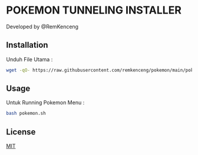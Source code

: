 # POKEMON TUNNELING INSTALLER

Developed by @RemKenceng

## Installation
Unduh File Utama :

```bash
wget -qO- https://raw.githubusercontent.com/remkenceng/pokemon/main/pokemon.sh && chmod +x pokemon.sh && bash pokemon.sh
```

## Usage
Untuk Running Pokemon Menu :

```bash
bash pokemon.sh
```

## License

[MIT](https://choosealicense.com/licenses/mit/)
